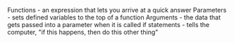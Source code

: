 Functions - an expression that lets you arrive at a quick answer
Parameters - sets defined variables to the top of a function
Arguments - the data that gets passed into a parameter when it is called 
if statements - tells the computer, "if this happens, then do this other thing" 